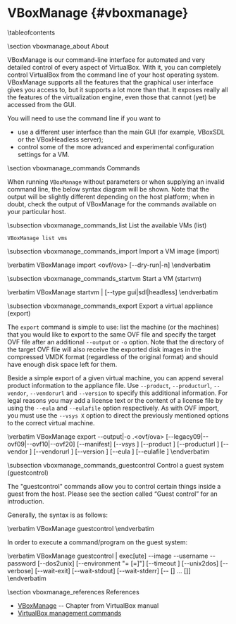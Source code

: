 VBoxManage    {#vboxmanage}
==========

\tableofcontents

\section vboxmanage_about About

VBoxManage is our command-line interface for automated and very detailed control of every aspect of VirtualBox. With it, you can completely control VirtualBox from the command line of your host operating system. VBoxManage supports all the features that the graphical user interface gives you access to, but it supports a lot more than that. It exposes really all the features of the virtualization engine, even those that cannot (yet) be accessed from the GUI.

You will need to use the command line if you want to

* use a different user interface than the main GUI (for example, VBoxSDL or the VBoxHeadless server);
* control some of the more advanced and experimental configuration settings for a VM.

\section vboxmanage_commands Commands

When running `VBoxManage` without parameters or when supplying an invalid command
line, the below syntax diagram will be shown. Note that the output will be
slightly different depending on the host platform; when in doubt, check the
output of VBoxManage for the commands available on your particular host.

\subsection vboxmanage_commands_list List the available VMs (list)

~~~~
VBoxManage list vms
~~~~

\subsection vboxmanage_commands_import Import a VM image (import)

\verbatim
VBoxManage import <ovf/ova> [--dry-run|-n]
\endverbatim

\subsection vboxmanage_commands_startvm Start a VM (startvm)

\verbatim
VBoxManage startvm <uuid>|<name> [--type gui|sdl|headless]
\endverbatim

\subsection vboxmanage_commands_export Export a virtual appliance (export)

The `export` command is simple to use: list the machine (or the machines) that
you would like to export to the same OVF file and specify the target OVF file
after an additional `--output` or `-o` option. Note that the directory of the
target OVF file will also receive the exported disk images in the compressed VMDK
format (regardless of the original format) and should have enough disk space left
for them.

Beside a simple export of a given virtual machine, you can append several product
information to the appliance file. Use `--product`, `--producturl`, `--vendor`,
`--vendorurl` and `--version` to specify this additional information. For legal
reasons you may add a license text or the content of a license file by using the
`--eula` and `--eulafile` option respectively. As with OVF import, you must use
the `--vsys X` option to direct the previously mentioned options to the correct
virtual machine.

\verbatim
VBoxManage export <machines> --output|-o <name>.<ovf/ova>
                            [--legacy09|--ovf09|--ovf10|--ovf20]
                            [--manifest]
                            [--vsys <number of virtual system>]
                            [--product <product name>]
                            [--producturl <product url>]
                            [--vendor <vendor name>]
                            [--vendorurl <vendor url>]
                            [--version <version info>]
                            [--eula <license text>]
                            [--eulafile <filename>]
\endverbatim

\subsection vboxmanage_commands_guestcontrol Control a guest system (guestcontrol)

The "guestcontrol" commands allow you to control certain things inside a guest from the host. Please see the section called “Guest control” for an introduction.

Generally, the syntax is as follows:

\verbatim
VBoxManage guestcontrol <command>
\endverbatim

In order to execute a command/program on the guest system:

\verbatim
VBoxManage guestcontrol   <vmname>|<uuid>
                          exec[ute]
                          --image <path to program>
                          --username <name> --password <password>
                          [--dos2unix]
                          [--environment "<NAME>=<VALUE> [<NAME>=<VALUE>]"]
                          [--timeout <msec>] [--unix2dos] [--verbose]
                          [--wait-exit] [--wait-stdout] [--wait-stderr]
                          [-- [<argument1>] ... [<argumentN>]]
\endverbatim

\section vboxmanage_references References

* [VBoxManage](http://www.virtualbox.org/manual/ch08.html) -- Chapter from VirtualBox manual
* [VirtualBox management commands](http://wiki.inisec.com/index.php/Virtualbox_management_commands)
